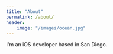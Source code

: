 ```yaml
---
title: "About"
permalink: /about/
header:
	image: "/images/ocean.jpg"
---
```


I'm an iOS developer based in San Diego.
